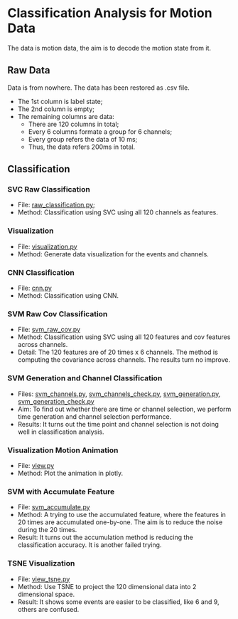 # Classification Analysis for Motion Data

The data is motion data, the aim is to decode the motion state from it.

## Raw Data

Data is from nowhere.
The data has been restored as .csv file.

- The 1st column is label state;
- The 2nd column is empty;
- The remaining columns are data:
  - There are 120 columns in total;
  - Every 6 columns formate a group for 6 channels;
  - Every group refers the data of 10 ms;
  - Thus, the data refers 200ms in total.

## Classification

### SVC Raw Classification

- File: [raw_classification.py](./raw_classification.py);
- Method: Classification using SVC using all 120 channels as features.

### Visualization

- File: [visualization.py](./visualization.py)
- Method: Generate data visualization for the events and channels.

### CNN Classification

- File: [cnn.py](./cnn.py)
- Method: Classification using CNN.

### SVM Raw Cov Classification

- File: [svm_raw_cov.py](./svm_raw_cov.py)
- Method: Classification using SVC using all 120 features and cov features across channels.
- Detail: The 120 features are of 20 times x 6 channels.
  The method is computing the covariance across channels.
  The results turn no improve.

### SVM Generation and Channel Classification

- Files: [svm_channels.py](./svm_channels.py), [svm_channels_check.py](./svm_channels_check.py), [svm_generation.py](./svm_channels.py), [svm_generation_check.py](./svm_channels_check.py)
- Aim: To find out whether there are time or channel selection, we perform time generation and channel selection performance.
- Results: It turns out the time point and channel selection is not doing well in classification analysis.

### Visualization Motion Animation

- File: [view.py](./view3d/view.py)
- Method: Plot the animation in plotly.

### SVM with Accumulate Feature

- File: [svm_accumulate.py](./svm_accumulate.py)
- Method: A trying to use the accumulated feature,
  where the features in 20 times are accumulated one-by-one.
  The aim is to reduce the noise during the 20 times.
- Result: It turns out the accumulation method is reducing the classification accuracy.
  It is another failed trying.

### TSNE Visualization

- File: [view_tsne.py](./view_tsne.py)
- Method: Use TSNE to project the 120 dimensional data into 2 dimensional space.
- Result: It shows some events are easier to be classified, like 6 and 9, others are confused.

